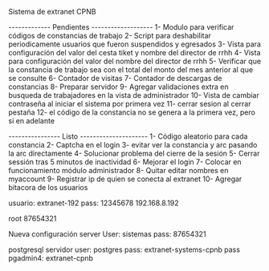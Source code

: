 Sistema de extranet CPNB

------------- Pendientes -------------------
1- Modulo para verificar códigos de constancias de trabajo
2- Script para deshabilitar periodicamente usuarios que fueron suspendidos y egresados
3- Vista para configuración del valor del cesta tiket y nombre del director de rrhh
4- Vista para configuración del valor del nombre del director de rrhh
5- Verificar que la constancia de trabajo sea con el total del monto del mes anterior al que se consulte
6- Contador de visitas
7- Contador de descargas de constancias
8- Preparar servidor
9- Agregar validaciones extra en busqueda de trabajadores en la vista de administrador
10- Vista de cambiar contraseña al iniciar el sistema por primera vez
11- cerrar sesion al cerrar pestaña
12- el código de la constancia no se genera a la primera vez, pero si en adelante

---------------- Listo ---------------------
1- Código aleatorio para cada constancia
2- Captcha en el login
3- evitar ver la constancia y arc pasando la arc directamente
4- Solucionar problema del cierre de la sesión
5- Cerrar sessión tras 5 minutos de inactividad
6- Mejorar el login
7- Colocar en funcionamiento módulo administrador
8- Quitar editar nombres en myaccount
9- Registrar ip de quien se conecta al extranet
10- Agregar bitacora de los usuarios

usuario: extranet-192
pass: 12345678
192.168.8.192

root 87654321

Nueva configuración server
User: sistemas
pass: 87654321

postgresql servidor
user: postgres
pass: extranet-systems-cpnb
pass pgadmin4: extranet-cpnb
